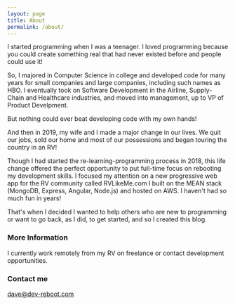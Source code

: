 ```yaml
---
layout: page
title: About
permalink: /about/
---
```


I started programming when I was a teenager.  I loved programming because you could create something real that had never existed before and people could use it!

So, I majored in Computer Science in college and developed code for many years for small companies and large companies, including such names as HBO.  I eventually took on Software Development in the Airline, Supply-Chain and Healthcare industries, and moved into management, up to VP of Product Develpment. 

But nothing could ever beat developing code with my own hands!  

And then in 2019, my wife and I made a major change in our lives.  We quit our jobs, sold our home and most of our possessions and began touring the country in an RV!  

Though I had started the re-learning-programming process in 2018, this life change offered the perfect opportunity to put full-time focus on rebooting my development skills.  I focused my attention on a new progressive web app for the RV community called RVLikeMe.com I built on the MEAN stack (MongoDB, Express, Angular, Node.js) and hosted on AWS.   I haven't had so much fun in years!

That's when I decided I wanted to help others who are new to programming or want to go back, as I did, to get started, and so I created this blog. 

### More Information

I currently work remotely from my RV on freelance or contact development opportunities. 

### Contact me

[dave@dev-reboot.com](mailto:dave@dev-reboot.com)
